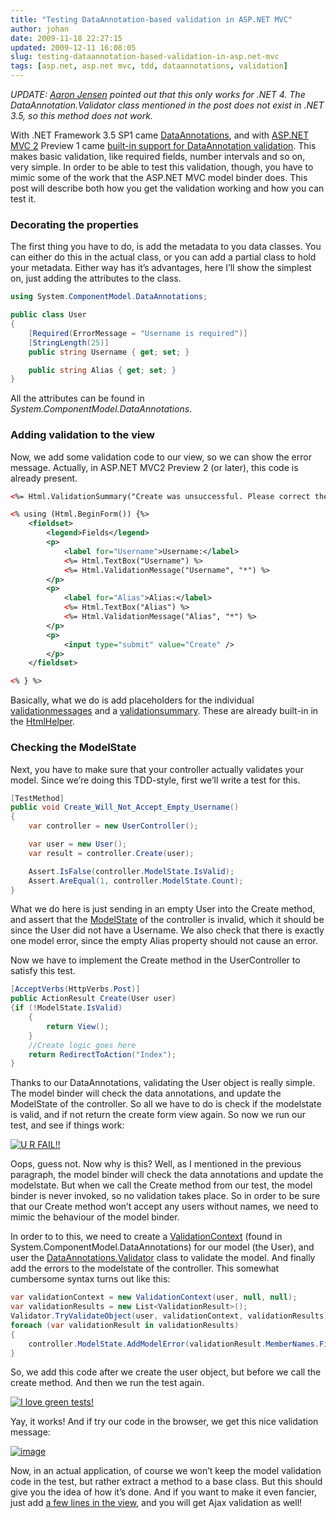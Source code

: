 ```yaml
---
title: "Testing DataAnnotation-based validation in ASP.NET MVC"
author: johan
date: 2009-11-18 22:27:15
updated: 2009-12-11 16:08:05
slug: testing-dataannotation-based-validation-in-asp.net-mvc
tags: [asp.net, asp.net mvc, tdd, dataannotations, validation]
---
```


*UPDATE: *[*Aaron Jensen*](http://codebetter.com/blogs/aaron.jensen)* pointed out that this only works for .NET 4. The DataAnnotation.Validator class mentioned in the post does not exist in .NET 3.5, so this method does not work.*

With .NET Framework 3.5 SP1 came [DataAnnotations](http://msdn.microsoft.com/en-us/library/system.componentmodel.dataannotations.aspx), and with [ASP.NET MVC 2](http://aspnet.codeplex.com/wikipage?title=MVC&referringTitle=Home) Preview 1 came [built-in support for DataAnnotation validation](http://weblogs.asp.net/scottgu/archive/2009/07/31/asp-net-mvc-v2-preview-1-released.aspx). This makes basic validation, like required fields, number intervals and so on, very simple. In order to be able to test this validation, though, you have to mimic some of the work that the ASP.NET MVC model binder does. This post will describe both how you get the validation working and how you can test it.

### Decorating the properties

The first thing you have to do, is add the metadata to you data classes. You can either do this in the actual class, or you can add a partial class to hold your metadata. Either way has it’s advantages, here I’ll show the simplest on, just adding the attributes to the class.

``` csharp
using System.ComponentModel.DataAnnotations;

public class User
{
    [Required(ErrorMessage = "Username is required")]
    [StringLength(25)]
    public string Username { get; set; }

    public string Alias { get; set; }
}
```

All the attributes can be found in *System.ComponentModel.DataAnnotations*.

### Adding validation to the view

Now, we add some validation code to our view, so we can show the error message. Actually, in ASP.NET MVC2 Preview 2 (or later), this code is already present.

``` xml
<%= Html.ValidationSummary("Create was unsuccessful. Please correct the errors and try again.") %>

<% using (Html.BeginForm()) {%>
    <fieldset>
        <legend>Fields</legend>
        <p>
            <label for="Username">Username:</label>
            <%= Html.TextBox("Username") %>
            <%= Html.ValidationMessage("Username", "*") %>
        </p>
        <p>
            <label for="Alias">Alias:</label>
            <%= Html.TextBox("Alias") %>
            <%= Html.ValidationMessage("Alias", "*") %>
        </p>
        <p>
            <input type="submit" value="Create" />
        </p>
    </fieldset>

<% } %>
```

Basically, what we do is add placeholders for the individual [validationmessages](http://msdn.microsoft.com/en-us/library/dd492106(VS.100).aspx) and a [validationsummary](http://msdn.microsoft.com/en-us/library/system.web.mvc.html.validationextensions.validationsummary(VS.100).aspx). These are already built-in in the [HtmlHelper](http://msdn.microsoft.com/en-us/library/system.web.mvc.htmlhelper_members(VS.100).aspx).

### Checking the ModelState

Next, you have to make sure that your controller actually validates your model. Since we’re doing this TDD-style, first we’ll write a test for this.

``` csharp
[TestMethod]
public void Create_Will_Not_Accept_Empty_Username()
{
    var controller = new UserController();

    var user = new User();
    var result = controller.Create(user);

    Assert.IsFalse(controller.ModelState.IsValid);
    Assert.AreEqual(1, controller.ModelState.Count);
}
```

What we do here is just sending in an empty User into the Create method, and assert that the [ModelState](http://msdn.microsoft.com/en-us/library/system.web.mvc.controller.modelstate(VS.100).aspx) of the controller is invalid, which it should be since the User did not have a Username. We also check that there is exactly one model error, since the empty Alias property should not cause an error.

Now we have to implement the Create method in the UserController to satisfy this test.

``` csharp
[AcceptVerbs(HttpVerbs.Post)]
public ActionResult Create(User user)
{if (!ModelState.IsValid)
    {
        return View();
    }
    //Create logic goes here
    return RedirectToAction("Index");
}
```

Thanks to our DataAnnotations, validating the User object is really simple. The model binder will check the data annotations, and update the ModelState of the controller. So all we have to do is check if the modelstate is valid, and if not return the create form view again. So now we run our test, and see if things work:

[![U R FAIL!!](/images/johan_driessen_se/WindowsLiveWriter/8deb96c41ba7_1173E/image_thumb.png "U R FAIL!!")](/images/johan_driessen_se/WindowsLiveWriter/8deb96c41ba7_1173E/image_2.png)

Oops, guess not. Now why is this? Well, as I mentioned in the previous paragraph, the model binder will check the data annotations and update the modelstate. But when we call the Create method from our test, the model binder is never invoked, so no validation takes place. So in order to be sure that our Create method won’t accept any users without names, we need to mimic the behaviour of the model binder.

In order to to this, we need to create a [ValidationContext](http://msdn.microsoft.com/en-us/library/system.componentmodel.dataannotations.validationcontext(VS.100).aspx) (found in System.ComponentModel.DataAnnotations) for our model (the User), and user the [DataAnnotations.Validator](http://msdn.microsoft.com/en-us/library/system.componentmodel.dataannotations.validator(VS.100).aspx) class to validate the model. And finally add the errors to the modelstate of the controller. This somewhat cumbersome syntax turns out like this:

``` csharp
var validationContext = new ValidationContext(user, null, null);
var validationResults = new List<ValidationResult>();
Validator.TryValidateObject(user, validationContext, validationResults);
foreach (var validationResult in validationResults)
{
    controller.ModelState.AddModelError(validationResult.MemberNames.First(), validationResult.ErrorMessage);
}
```

So, we add this code after we create the user object, but before we call the create method. And then we run the test again.

[![I love green tests!](/images/johan_driessen_se/WindowsLiveWriter/8deb96c41ba7_1173E/image_thumb_1.png "I love green tests!")](/images/johan_driessen_se/WindowsLiveWriter/8deb96c41ba7_1173E/image_4.png)

Yay, it works! And if try our code in the browser, we get this nice validation message:

[![image](/images/johan_driessen_se/WindowsLiveWriter/8deb96c41ba7_1173E/image_thumb_2.png "image")](/images/johan_driessen_se/WindowsLiveWriter/8deb96c41ba7_1173E/image_6.png)

Now, in an actual application, of course we won’t keep the model validation code in the test, but rather extract a method to a base class. But this should give you the idea of how it’s done. And if you want to make it even fancier, just add [a few lines in the view](http://dotnetaddict.dotnetdevelopersjournal.com/clientvalidation_mvc2.htm), and you will get Ajax validation as well!
